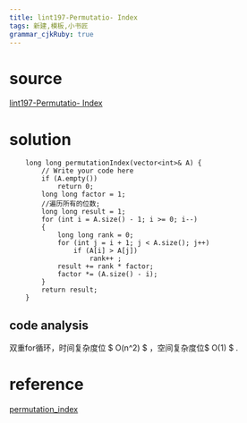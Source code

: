 ```yaml
---
title: lint197-Permutatio- Index
tags: 新建,模板,小书匠
grammar_cjkRuby: true
---
```


# source

[lint197-Permutatio- Index](http://www.lintcode.com/en/problem/permutation-index/)



# solution
```
    long long permutationIndex(vector<int>& A) {
        // Write your code here
        if (A.empty())
            return 0;
        long long factor = 1;
        //遍历所有的位数;
        long long result = 1;
        for (int i = A.size() - 1; i >= 0; i--)
        {
            long long rank = 0;
            for (int j = i + 1; j < A.size(); j++)
                if (A[i] > A[j])
                    rank++ ;
            result += rank * factor;
            factor *= (A.size() - i);
        }
        return result;
    }
```
## code analysis

双重for循环，时间复杂度位 $ O(n^2) $ ，空间复杂度位$ O(1) $ .


# reference

[permutation_index](https://algorithm.yuanbin.me/zh-hans/exhaustive_search/permutation_index.html)